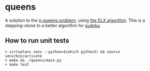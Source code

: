 queens
======

A solution to the [n-queens problem](https://en.wikipedia.org/wiki/Eight_queens_puzzle), using [the DLX algorithm](http://arxiv.org/abs/cs/0011047v1).
This is a stepping-stone to a better algorithm for [sudoku](http://github.com/jeffseif/sudoku).

How to run unit tests
---------------------

    > virtualenv venv --python=$(which python3) && source venv/bin/activate
    > make && ./queens/main.py
    > make test
